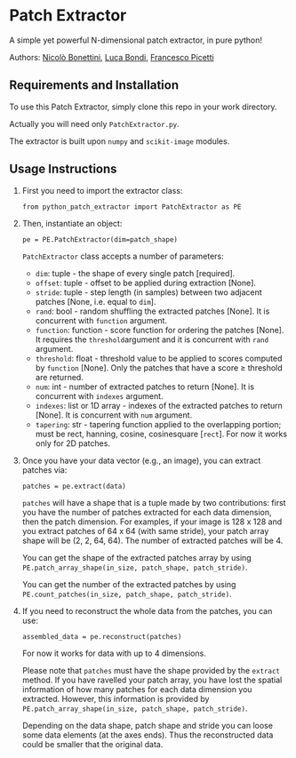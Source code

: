 # Patch Extractor

A simple yet powerful N-dimensional patch extractor, in pure python!

Authors: [Nicolò Bonettini](nicolo.bonettini@polimi.it), [Luca Bondi](mailto:luca.bondi@polimi.it), [Francesco Picetti](francesco.picetti@polimi.it)

## Requirements and Installation
To use this Patch Extractor, simply clone this repo in your work directory.

Actually you will need only `PatchExtractor.py`.

The extractor is built upon `numpy` and `scikit-image` modules. 

## Usage Instructions

1. First you need to import the extractor class:
    ```
    from python_patch_extractor import PatchExtractor as PE
    ```

2. Then, instantiate an object:
    ```
    pe = PE.PatchExtractor(dim=patch_shape)
    ```
    `PatchExtractor` class accepts a number of parameters:
     - `dim`: tuple - the shape of every single patch [required].
     - `offset`: tuple - offset to be applied during extraction [None].
     - `stride`: tuple - step length (in samples) between two adjacent patches [None, i.e. equal to `dim`].
     - `rand`: bool - random shuffling the extracted patches [None]. It is concurrent with `function` argument.
     - `function`: function - score function for ordering the patches [None]. It requires the `threshold`argument and it is concurrent with `rand` argument.
     - `threshold`: float - threshold value to be applied to scores computed by `function` [None]. Only the patches that have a score ≥ threshold are returned.
     - `num`: int - number of extracted patches to return [None]. It is concurrent with `indexes` argument.
     - `indexes`: list or 1D array - indexes of the extracted patches to return [None]. It is concurrent with `num` argument.
     - `tapering`: str - tapering function applied to the overlapping portion; must be rect, hanning, cosine, cosinesquare [`rect`]. For now it works only for 2D patches.

3. Once you have your data vector (e.g., an image), you can extract patches via:
    ```
    patches = pe.extract(data)
    ```
   `patches` will have a shape that is a tuple made by two contributions:
   first you have the number of patches extracted for each data dimension,
   then the patch dimension. For examples, if your image is 128 x 128 and you extract
   patches of 64 x 64 (with same stride), your patch array shape will be (2, 2, 64, 64).
   The number of extracted patches will be 4.
   
   You can get the shape of the extracted patches array by using `PE.patch_array_shape(in_size, patch_shape, patch_stride)`.
   
   You can get the number of the extracted patches by using `PE.count_patches(in_size, patch_shape, patch_stride)`.
   
4. If you need to reconstruct the whole data from the patches, you can use:
    ```
    assembled_data = pe.reconstruct(patches)
    ```
   For now it works for data with up to 4 dimensions.
   
   Please note that `patches` must have the shape provided by the `extract` method. 
   If you have ravelled your patch array, you have lost the spatial information of
   how many patches for each data dimension you extracted.
   However, this information is provided by `PE.patch_array_shape(in_size, patch_shape, patch_stride)`.
   
   Depending on the data shape, patch shape and stride you can loose some data elements (at the axes ends).
   Thus the reconstructed data could be smaller that the original data.
